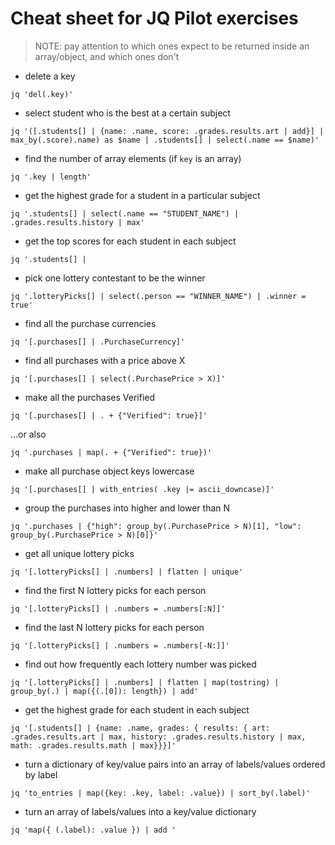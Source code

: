 # Cheat sheet for JQ Pilot exercises

> NOTE: pay attention to which ones expect to be returned inside an array/object, and which ones don't

-   delete a key

```
jq 'del(.key)'
```

-   select student who is the best at a certain subject

```
jq '([.students[] | {name: .name, score: .grades.results.art | add}] | max_by(.score).name) as $name | .students[] | select(.name == $name)'
```

-   find the number of array elements (if `key` is an array)

```
jq '.key | length'
```

-   get the highest grade for a student in a particular subject

```
jq '.students[] | select(.name == "STUDENT_NAME") | .grades.results.history | max'
```

-   get the top scores for each student in each subject

```
jq '.students[] |
```

-   pick one lottery contestant to be the winner

```
jq '.lotteryPicks[] | select(.person == "WINNER_NAME") | .winner = true'
```

-   find all the purchase currencies

```
jq '[.purchases[] | .PurchaseCurrency]'
```

-   find all purchases with a price above X

```
jq '[.purchases[] | select(.PurchasePrice > X)]'
```

-   make all the purchases Verified

```
jq '[.purchases[] | . + {"Verified": true}]'
```

...or also

```
jq '.purchases | map(. + {"Verified": true})'
```

-   make all purchase object keys lowercase

```
jq '[.purchases[] | with_entries( .key |= ascii_downcase)]'
```

-   group the purchases into higher and lower than N

```
jq '.purchases | {"high": group_by(.PurchasePrice > N)[1], "low": group_by(.PurchasePrice > N)[0]}'
```

-   get all unique lottery picks

```
jq '[.lotteryPicks[] | .numbers] | flatten | unique'
```

-   find the first N lottery picks for each person

```
jq '[.lotteryPicks[] | .numbers = .numbers[:N]]'
```

-   find the last N lottery picks for each person

```
jq '[.lotteryPicks[] | .numbers = .numbers[-N:]]'
```

-   find out how frequently each lottery number was picked

```
jq '[.lotteryPicks[] | .numbers] | flatten | map(tostring) | group_by(.) | map({(.[0]): length}) | add'
```

-   get the highest grade for each student in each subject

```
jq '[.students[] | {name: .name, grades: { results: { art: .grades.results.art | max, history: .grades.results.history | max, math: .grades.results.math | max}}}]'
```

-   turn a dictionary of key/value pairs into an array of labels/values ordered by label

```
jq 'to_entries | map({key: .key, label: .value}) | sort_by(.label)'
```

-   turn an array of labels/values into a key/value dictionary

```
jq 'map({ (.label): .value }) | add '
```
